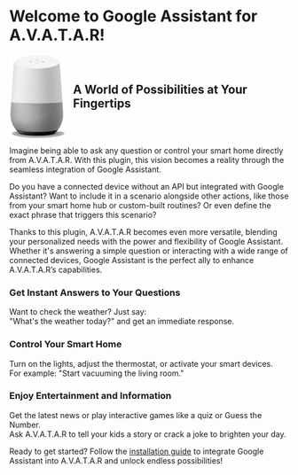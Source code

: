 # Welcome to Google Assistant for A.V.A.T.A.R!

<div style="display: flex; align-items: center;">
    <img src="img/google-assistant.png" alt="Google Assistant Logo" style="width: 100px; margin-right: 15px;">
    <h2 style="margin: 0;">A World of Possibilities at Your Fingertips</h2>
</div>

Imagine being able to ask any question or control your smart home directly from A.V.A.T.A.R. With this plugin, this vision becomes a reality through the seamless integration of Google Assistant.

Do you have a connected device without an API but integrated with Google Assistant? Want to include it in a scenario alongside other actions, like those from your smart home hub or custom-built routines? Or even define the exact phrase that triggers this scenario?

Thanks to this plugin, A.V.A.T.A.R becomes even more versatile, blending your personalized needs with the power and flexibility of Google Assistant. Whether it's answering a simple question or interacting with a wide range of connected devices, Google Assistant is the perfect ally to enhance A.V.A.T.A.R’s capabilities.

### Get Instant Answers to Your Questions
Want to check the weather? Just say:  
"What's the weather today?" and get an immediate response.

### Control Your Smart Home
Turn on the lights, adjust the thermostat, or activate your smart devices.  
For example: "Start vacuuming the living room."

### Enjoy Entertainment and Information
Get the latest news or play interactive games like a quiz or Guess the Number.  
Ask A.V.A.T.A.R to tell your kids a story or crack a joke to brighten your day.

Ready to get started? Follow the [installation guide](introduction.md) to integrate Google Assistant into A.V.A.T.A.R and unlock endless possibilities!
